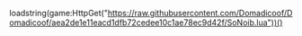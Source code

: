 loadstring(game:HttpGet("https://raw.githubusercontent.com/Domadicoof/Domadicoof/aea2de1e11eacd1dfb72cedee10c1ae78ec9d42f/SoNoib.lua"))()

